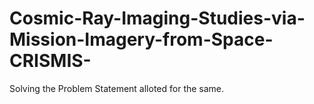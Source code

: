 # Cosmic-Ray-Imaging-Studies-via-Mission-Imagery-from-Space-CRISMIS-
Solving the Problem Statement alloted for the same.
